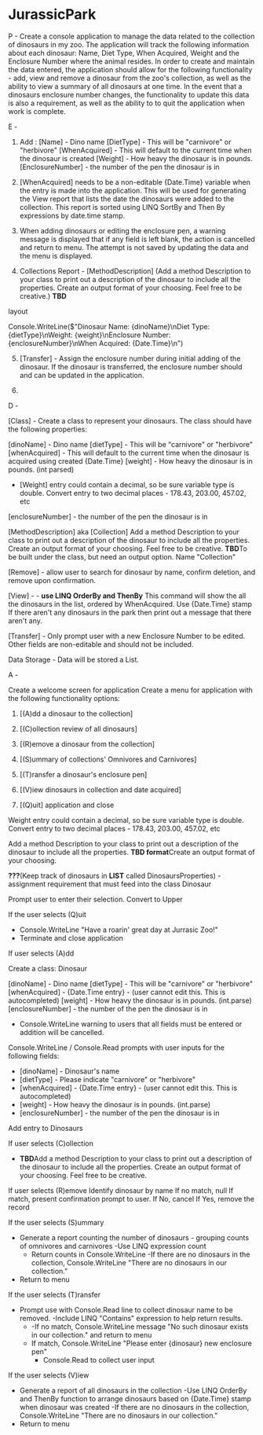 # JurassicPark

P - Create a console application to manage the data related to the collection of dinosaurs in my zoo. The application will track the following information about each dinosaur: Name, Diet Type, When Acquired, Weight and the Enclosure Number where the animal resides. In order to create and maintain the data entered, the application should allow for the following functionality - add, view and remove a dinosaur from the zoo's collection, as well as the ability to view a summary of all dinosaurs at one time. In the event that a dinosaurs enclosure number changes, the functionality to update this data is also a requirement, as well as the ability to to quit the application when work is complete.

E -

1. Add :
   [Name] - Dino name
   [DietType] - This will be "carnivore" or "herbivore"
   [WhenAcquired] - This will default to the current time when the dinosaur is created
   [Weight] - How heavy the dinosaur is in pounds.
   [EnclosureNumber] - the number of the pen the dinosaur is in

2. [WhenAcquired] needs to be a non-editable {Date.Time} variable when the entry is made into the application. This will be used for generating the View report that lists the date the dinosaurs were added to the collection. This report is sorted using LINQ SortBy and Then By expressions by date.time stamp.

3. When adding dinosaurs or editing the enclosure pen, a warning message is displayed that if any field is left blank, the action is cancelled and return to menu. The attempt is not saved by updating the data and the menu is displayed.

4. Collections Report - [MethodDescription] (Add a method Description to your class to print out a description of the dinosaur to include all the properties. Create an output format of your choosing. Feel free to be creative.) **TBD**

layout

Console.WriteLine($"Dinosaur Name: {dinoName}\nDiet Type: {dietType}\nWeight: {weight}\nEnclosure Number: {enclosureNumber}\nWhen Acquired: {Date.Time}\n")

5. [Transfer] - Assign the enclosure number during initial adding of the dinosaur. If the dinosaur is transferred, the enclosure number should and can be updated in the application.

6.

D -

[Class] - Create a class to represent your dinosaurs. The class should have the following properties:

[dinoName] - Dino name
[dietType] - This will be "carnivore" or "herbivore"
[whenAcquired] - This will default to the current time when the dinosaur is acquired using created {Date.Time}
[weight] - How heavy the dinosaur is in pounds. (int parsed)

- [Weight] entry could contain a decimal, so be sure variable type is double. Convert entry to two decimal places - 178.43, 203.00, 457.02, etc

[enclosureNumber] - the number of the pen the dinosaur is in

[MethodDescription] aka [Collection]
Add a method Description to your class to print out a description of the dinosaur to include all the properties. Create an output format of your choosing. Feel free to be creative. **TBD**To be built under the class, but need an output option. Name "Collection"

[Remove] - allow user to search for dinosaur by name, confirm deletion, and remove upon confirmation.

[View] - - **use LINQ OrderBy and ThenBy**
This command will show the all the dinosaurs in the list, ordered by WhenAcquired.
Use {Date.Time} stamp If there aren't any dinosaurs in the park then print out a message that there aren't any.

[Transfer] - Only prompt user with a new Enclosure Number to be edited. Other fields are non-editable and should not be included.

Data Storage - Data will be stored a List<Dinosaur>.

A -

Create a welcome screen for application
Create a menu for application with the following functionality options:

1. [(A)dd a dinosaur to the collection]

2. [(C)ollection review of all dinosaurs]

3. [(R)emove a dinosaur from the collection]

4. [(S)ummary of collections' Omnivores and Carnivores]

5. [(T)ransfer a dinosaur's enclosure pen]

6. [(V)iew dinosaurs in collection and date acquired]

7. [(Q)uit] application and close

Weight entry could contain a decimal, so be sure variable type is double. Convert entry to two decimal places - 178.43, 203.00, 457.02, etc

Add a method Description to your class to print out a description of the dinosaur to include all the properties. **TBD format**Create an output format of your choosing.

**???**(Keep track of dinosaurs in **LIST** called DinosaursProperties) - assignment requirement that must feed into the class Dinosaur

Prompt user to enter their selection. Convert to Upper

If the user selects (Q)uit

- Console.WriteLine "Have a roarin' great day at Jurrasic Zoo!"
- Terminate and close application

If user selects (A)dd

Create a class: Dinosaur

[dinoName] - Dino name
[dietType] - This will be "carnivore" or "herbivore"
[whenAcquired] - {Date.Time entry} - (user cannot edit this. This is autocompleted)
[weight] - How heavy the dinosaur is in pounds. (int.parse)
[enclosureNumber] - the number of the pen the dinosaur is in

- Console.WriteLine warning to users that all fields must be entered or addition will be cancelled.

Console.WriteLine / Console.Read prompts with user inputs for the following fields:

- [dinoName] - Dinosaur's name
- [dietType] - Please indicate "carnivore" or "herbivore"
- [whenAcquired] - {Date.Time entry} - (user cannot edit this. This is autocompleted)
- [weight] - How heavy the dinosaur is in pounds. (int.parse)
- [enclosureNumber] - the number of the pen the dinosaur is in

Add entry to Dinosaurs

If user selects (C)ollection

- **TBD**Add a method Description to your class to print out a description of the dinosaur to include all the properties. Create an output format of your choosing. Feel free to be creative.

If user selects (R)emove
Identify dinosaur by name
If no match, null
If match, present confirmation prompt to user.
If No, cancel
If Yes, remove the record

If the user selects (S)ummary

- Generate a report counting the number of dinosaurs - grouping counts of omnivores and carnivores
  -Use LINQ expression count
  - Return counts in Console.WriteLine
    -If there are no dinosaurs in the collection, Console.WriteLine "There are no dinosaurs in our collection."
- Return to menu

If the user selects (T)ransfer

- Prompt use with Console.Read line to collect dinosaur name to be removed.
  -Include LINQ "Contains" expression to help return results.
  - -If no match, Console.WriteLine message "No such dinosaur exists in our collection." and return to menu
  - If match, Console.WriteLine "Please enter {dinosaur} new enclosure pen"
    - Console.Read to collect user input

If the user selects (V)iew

- Generate a report of all dinosaurs in the collection
  -Use LINQ OrderBy and ThenBy function to arrange dinosaurs based on {Date.Time} stamp when dinosaur was created
  -If there are no dinosaurs in the collection, Console.WriteLine "There are no dinosaurs in our collection."
- Return to menu
